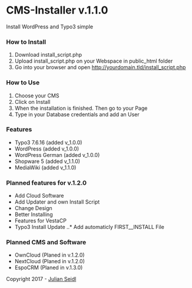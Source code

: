 # CMS-Installer v.1.1.0
Install WordPress and Typo3 simple

### How to Install
1. Download install_script.php
2. Upload install_script.php on your Webspace in public_html folder
3. Go into your browser and open http://yourdomain.tld/install_script.php

### How to Use
1. Choose your CMS
2. Click on Install
3. When the installation is finished. Then go to your Page
4. Type in your Database credentials and add an User

### Features
* Typo3 7.6.16 (added v_1.0.0)
* WordPress  (added v_1.0.0)
* WordPress German (added v_1.0.0)
* Shopware 5  (added v_1.1.0)
* MediaWiki   (added v_1.1.0)

### Planned features for v.1.2.0
* Add Cloud Software
* Add Updater and own Install Script
* Change Design
* Better Installing
* Features for VestaCP
* Typo3 Install Update
..* Add automaticly FIRST__INSTALL File

### Planned CMS and Software
* OwnCloud    (Planed in v.1.2.0)
* NextCloud   (Planed in v.1.2.0)
* EspoCRM     (Planed in v.1.3.0)

Copyright 2017 - [Julian Seidl](http://jseidl.at)
